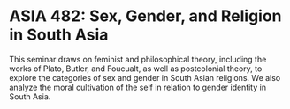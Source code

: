 # ASIA 482: Sex, Gender, and Religion in South Asia

This seminar draws on feminist and philosophical theory, including the works of Plato, Butler, and Foucualt, as well as postcolonial theory, to explore the categories of sex and gender in South Asian religions. We also analyze the moral cultivation of the self in relation to gender identity in South Asia.